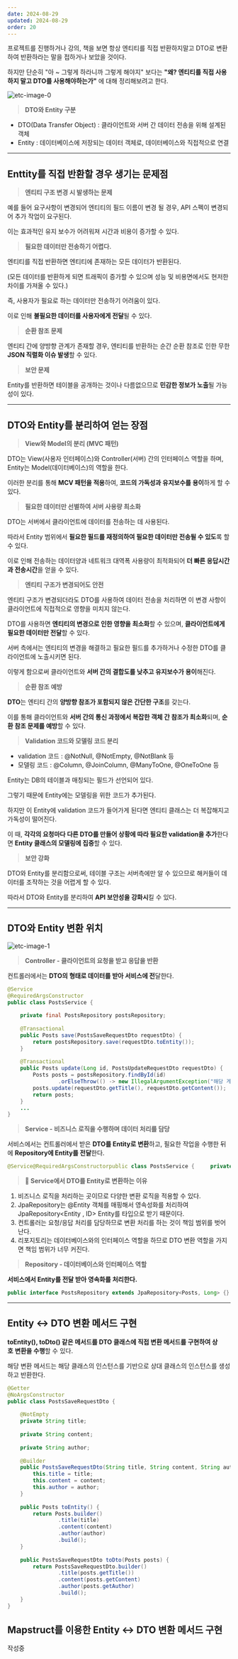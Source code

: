 ```yaml
---
date: 2024-08-29
updated: 2024-08-29
order: 20
---
```

프로젝트를 진행하거나 강의, 책을 보면 항상 엔티티를 직접 반환하지말고 DTO로 변환하여 반환하라는 말을 접하거나 보았을 것이다.

하지만 단순히 "아 ~ 그렇게 하라니까 그렇게 해야지" 보다는 **"왜? 엔티티를 직접 사용하지 말고 DTO를 사용해야하는가"** 에 대해 정리해보려고 한다.

![etc-image-0](https://blog.kakaocdn.net/dn/nnLRy/btsj7LKu1vE/5CJ528r3CVYtK39KgETCBk/img.png)

> **DTO와 Entity 구분**

- DTO(Data Transfer Object) : 클라이언트와 서버 간 데이터 전송을 위해 설계된 객체
- Entity : 데이터베이스에 저장되는 데이터 객체로, 데이터베이스와 직접적으로 연결

---

## Enttity를 직접 반환할 경우 생기는 문제점

> **엔티티 구조 변경 시 발생하는 문제**

예를 들어 요구사항이 변경되어 엔티티의 필드 이름이 변경 될 경우, API 스펙이 변경되어 추가 작업이 요구된다.

이는 효과적인 유지 보수가 어려워져 시간과 비용이 증가할 수 있다.

> **필요한 데이터만 전송하기 어렵다.**

엔티티를 직접 반환하면 엔티티에 존재하는 모든 데이터가 반환된다.

(모든 데이터를 반환하게 되면 트래픽이 증가할 수 있으며 성능 및 비용면에서도 현저한 차이를 가져올 수 있다.)

즉, 사용자가 필요로 하는 데이터만 전송하기 어려움이 있다.

이로 인해 **불필요한 데이터를 사용자에게 전달**될 수 있다.

> **순환 참조 문제**

엔티티 간에 양방향 관계가 존재할 경우, 엔티티를 반환하는 순간 순환 참조로 인한 무한 **JSON 직렬화 이슈 발생**할 수 있다.

> **보안 문제**

Entity를 반환하면 테이블을 공개하는 것이나 다름없으므로 **민감한 정보가 노출**될 가능성이 있다.

---

## DTO와 Entity를 분리하여 얻는 장점

> **View와 Model의 분리 (MVC 패턴)**

DTO는 View(사용자 인터페이스)와 Controller(서버) 간의 인터페이스 역할을 하며, Entity는 Model(데이터베이스)의 역할을 한다.

이러한 분리를 통해 **MCV 패턴을 적용**하여, **코드의 가독성과 유지보수를 용이**하게 할 수 있다.

> **필요한 데이터만 선별하여 서버 사용량 최소화**

DTO는 서버에서 클라이언트에 데이터를 전송하는 데 사용된다.

따라서 Entity 범위에서 **필요한 필드를 재정의하여 필요한 데이터만 전송될 수 있도**록 할 수 있다.

이로 인해 전송하는 데이터양과 네트워크 대역폭 사용량이 최적화되어 **더 빠른 응답시간과 전송시간**을 얻을 수 있다.

> **엔티티 구조가 변경되어도 안전**

엔티티 구조가 변경되더라도 DTO를 사용하여 데이터 전송을 처리하면 이 변경 사항이 클라이언트에 직접적으로 영향을 미치지 않는다.

DTO를 사용하면 **엔티티의 변경으로 인한 영향을 최소화**할 수 있으며, **클라이언트에게 필요한 데이터만 전달**할 수 있다.

서버 측에서는 엔티티의 변경을 해결하고 필요한 필드를 추가하거나 수정한 DTO를 클라이언트에 노출시키면 된다.

이렇게 함으로써 클라이언트와 **서버 간의 결합도를 낮추고 유지보수가 용이**해진다.

> **순환 참조 예방**

**DTO**는 엔티티 간의 **양방향 참조가 포함되지 않은 간단한 구조**를 갖는다.

이를 통해 클라이언트와 **서버 간의 통신 과정에서 복잡한 객체 간 참조가 최소화**되며, **순환 참조 문제를 예방**할 수 있다.

> **Validation 코드와 모델링 코드 분리**

- validation 코드 : @NotNull, @NotEmpty, @NotBlank 등
- 모델링 코드 : @Column, @JoinColumn, @ManyToOne, @OneToOne 등

Entity는 DB의 테이블과 매칭되는 필드가 선언되어 있다.

그렇기 때문에 Entity에는 모델링을 위한 코드가 추가된다.

하지만 이 Entity에 validation 코드가 들어가게 된다면 엔티티 클래스는 더 복잡해지고 가독성이 떨어진다.

이 때, **각각의 요청마다 다른 DTO를 만들어 상황에 따라 필요한 validation을 추가**한다면 **Entity 클래스의 모델링에 집중**할 수 있다.

> **보안 강화**

DTO와 Entity를 분리함으로써, 테이블 구조는 서버측에만 알 수 있으므로 해커들이 데이터를 조작하는 것을 어렵게 할 수 있다.

따라서 DTO와 Entity를 분리하여 **API 보안성을 강화시**킬 수 있다.

---

## DTO와 Entity 변환 위치

![etc-image-1](https://blog.kakaocdn.net/dn/bBOND5/btsj8iuU9WL/bQIRQRU8NUd8viGhfA1R71/img.png)

> **Controller - 클라이언트의 요청을 받고 응답을 반환**

컨트롤러에서는 **DTO의 형태로 데이터를 받아 서비스에 전**달한다.

```java
@Service
@RequiredArgsConstructor
public class PostsService {
 
    private final PostsRepository postsRepository;
 
    @Transactional
    public Posts save(PostsSaveRequestDto requestDto) {
        return postsRepository.save(requestDto.toEntity());
    }
 
    @Transactional
    public Posts update(Long id, PostsUpdateRequestDto requestDto) {
        Posts posts = postsRepository.findById(id)
                .orElseThrow(() -> new IllegalArgumentException("해당 게시글이 없습니다. id = " + id));
        posts.update(requestDto.getTitle(), requestDto.getContent());
        return posts;
    }
    ...
}
```

> **Service - 비즈니스 로직을 수행하며 데이터 처리를 담당**

서비스에서는 컨트롤러에서 받은 **DTO를 Entity로 변환**하고, 필요한 작업을 수행한 뒤에 **Repository에 Entity를 전달**한다.

```java
@Service@RequiredArgsConstructorpublic class PostsService {     private final PostsRepository postsRepository;     @Transactional    public Posts save(PostsSaveRequestDto requestDto) {        return postsRepository.save(requestDto.toEntity());    }     @Transactional    public Posts update(Long id, PostsUpdateRequestDto requestDto) {        Posts posts = postsRepository.findById(id)                .orElseThrow(() -> new IllegalArgumentException("해당 게시글이 없습니다. id = " + id));        posts.update(requestDto.getTitle(), requestDto.getContent());        return posts;    }    ...}
```

> **📌 Service에서 DTO를 Entity로 변환하는 이유**

1. 비즈니스 로직을 처리하는 곳이므로 다양한 변환 로직을 적용할 수 있다.  
2. JpaRepository는 @Entity 객체를 매핑해서 영속성화를 처리하여 JpaRepository<Entity , ID> Entity를 타입으로 받기 때문이다.  
3. 컨트롤러는 요청/응답 처리를 담당하므로 변환 처리를 하는 것이 책임 범위를 벗어난다.  
4. 리포지토리는 데이터베이스와의 인터페이스 역할을 하므로 DTO 변환 역할을 가지면 책임 범위가 너무 커진다.

> **Repository - 데이터베이스와 인터페이스 역할**

**서비스에서 Entity를 전달 받아 영속화를 처리한다.**

```java
public interface PostsRepository extends JpaRepository<Posts, Long> {}
```

---

## Entity <-> DTO 변환 메서드 구현

**toEntity(), toDto() 같은 메서드를 DTO 클래스에 직접 변환 메서드를 구현하여 상호** **변환을 수행**할 수 있다.

해당 변환 메서드는 해당 클래스의 인스턴스를 기반으로 상대 클래스의 인스턴스를 생성하고 반환한다.

```java
@Getter
@NoArgsConstructor
public class PostsSaveRequestDto {
 
    @NotEmpty
    private String title;
 
    private String content;
 
    private String author;
 
    @Builder
    public PostsSaveRequestDto(String title, String content, String author) {
        this.title = title;
        this.content = content;
        this.author = author;
    }
 
    public Posts toEntity() {
        return Posts.builder()
                .title(title)
                .content(content)
                .author(author)
                .build();
    }
    
    public PostsSaveRequestDto toDto(Posts posts) {
        return PostsSaveRequestDto.builder()
                .title(posts.getTitle())
                .content(posts.getContent)
                .author(posts.getAuthor)
                .build();
    }
}
```

## Mapstruct를 이용한 Entity <-> DTO 변환 메서드 구현
작성중